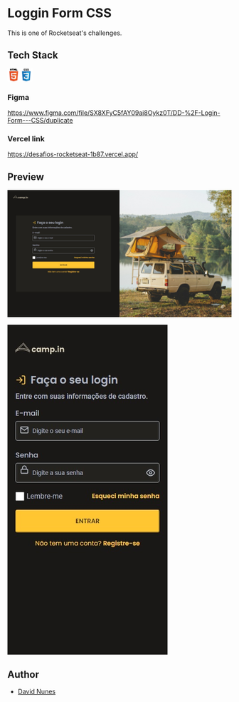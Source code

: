 # Loggin Form CSS

This is one of Rocketseat's challenges.

## Tech Stack

<img alt="HTML5" width="28px" src="https://raw.githubusercontent.com/github/explore/80688e429a7d4ef2fca1e82350fe8e3517d3494d/topics/html/html.png" /><img alt="CSS3" width="28px" src="https://raw.githubusercontent.com/github/explore/80688e429a7d4ef2fca1e82350fe8e3517d3494d/topics/css/css.png" />
### Figma

https://www.figma.com/file/SX8XFyC5fAY09ai8Oykz0T/DD-%2F-Login-Form---CSS/duplicate

### Vercel link
https://desafios-rocketseat-1b87.vercel.app/

## Preview

![screenshot](readme-img/web_preview.jpeg)

![screenshot](readme-img/mobile_preview.jpeg)

## Author

- [David Nunes](https://www.github.com/Dnuns)
